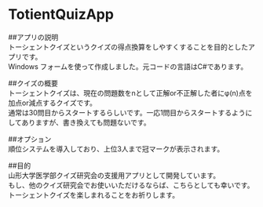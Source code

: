 # TotientQuizApp  
  
##アプリの説明  
トーシェントクイズというクイズの得点換算をしやすくすることを目的としたアプリです。  
Windows フォームを使って作成しました。元コードの言語はC#であります。  
  
##クイズの概要  
トーシェントクイズは、現在の問題数をnとして正解or不正解した者にφ(n)点を加点or減点するクイズです。  
通常は30問目からスタートするらしいです。一応1問目からスタートするようにしてありますが、書き換えても問題ないです。  
  
##オプション  
順位システムを導入しており、上位3人まで冠マークが表示されます。  
  
##目的  
山形大学医学部クイズ研究会の支援用アプリとして開発しています。  
もし、他のクイズ研究会でお使いいただけるならば、こちらとしても幸いです。  
トーシェントクイズを楽しまれることをお祈りします。  
